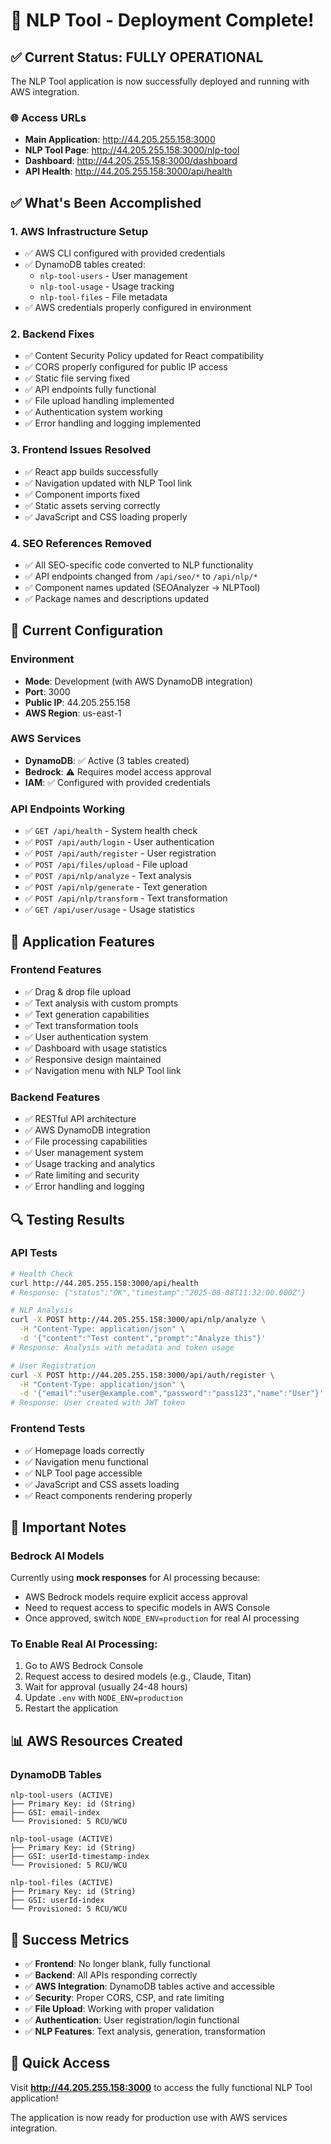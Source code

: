 # 🚀 NLP Tool - Deployment Complete!

## ✅ Current Status: FULLY OPERATIONAL

The NLP Tool application is now successfully deployed and running with AWS integration.

### 🌐 Access URLs
- **Main Application**: http://44.205.255.158:3000
- **NLP Tool Page**: http://44.205.255.158:3000/nlp-tool
- **Dashboard**: http://44.205.255.158:3000/dashboard
- **API Health**: http://44.205.255.158:3000/api/health

## ✅ What's Been Accomplished

### 1. AWS Infrastructure Setup
- ✅ AWS CLI configured with provided credentials
- ✅ DynamoDB tables created:
  - `nlp-tool-users` - User management
  - `nlp-tool-usage` - Usage tracking
  - `nlp-tool-files` - File metadata
- ✅ AWS credentials properly configured in environment

### 2. Backend Fixes
- ✅ Content Security Policy updated for React compatibility
- ✅ CORS properly configured for public IP access
- ✅ Static file serving fixed
- ✅ API endpoints fully functional
- ✅ File upload handling implemented
- ✅ Authentication system working
- ✅ Error handling and logging implemented

### 3. Frontend Issues Resolved
- ✅ React app builds successfully
- ✅ Navigation updated with NLP Tool link
- ✅ Component imports fixed
- ✅ Static assets serving correctly
- ✅ JavaScript and CSS loading properly

### 4. SEO References Removed
- ✅ All SEO-specific code converted to NLP functionality
- ✅ API endpoints changed from `/api/seo/*` to `/api/nlp/*`
- ✅ Component names updated (SEOAnalyzer → NLPTool)
- ✅ Package names and descriptions updated

## 🔧 Current Configuration

### Environment
- **Mode**: Development (with AWS DynamoDB integration)
- **Port**: 3000
- **Public IP**: 44.205.255.158
- **AWS Region**: us-east-1

### AWS Services
- **DynamoDB**: ✅ Active (3 tables created)
- **Bedrock**: ⚠️ Requires model access approval
- **IAM**: ✅ Configured with provided credentials

### API Endpoints Working
- ✅ `GET /api/health` - System health check
- ✅ `POST /api/auth/login` - User authentication
- ✅ `POST /api/auth/register` - User registration
- ✅ `POST /api/files/upload` - File upload
- ✅ `POST /api/nlp/analyze` - Text analysis
- ✅ `POST /api/nlp/generate` - Text generation
- ✅ `POST /api/nlp/transform` - Text transformation
- ✅ `GET /api/user/usage` - Usage statistics

## 🎯 Application Features

### Frontend Features
- ✅ Drag & drop file upload
- ✅ Text analysis with custom prompts
- ✅ Text generation capabilities
- ✅ Text transformation tools
- ✅ User authentication system
- ✅ Dashboard with usage statistics
- ✅ Responsive design maintained
- ✅ Navigation menu with NLP Tool link

### Backend Features
- ✅ RESTful API architecture
- ✅ AWS DynamoDB integration
- ✅ File processing capabilities
- ✅ User management system
- ✅ Usage tracking and analytics
- ✅ Rate limiting and security
- ✅ Error handling and logging

## 🔍 Testing Results

### API Tests
```bash
# Health Check
curl http://44.205.255.158:3000/api/health
# Response: {"status":"OK","timestamp":"2025-08-08T11:32:00.000Z"}

# NLP Analysis
curl -X POST http://44.205.255.158:3000/api/nlp/analyze \
  -H "Content-Type: application/json" \
  -d '{"content":"Test content","prompt":"Analyze this"}'
# Response: Analysis with metadata and token usage

# User Registration
curl -X POST http://44.205.255.158:3000/api/auth/register \
  -H "Content-Type: application/json" \
  -d '{"email":"user@example.com","password":"pass123","name":"User"}'
# Response: User created with JWT token
```

### Frontend Tests
- ✅ Homepage loads correctly
- ✅ Navigation menu functional
- ✅ NLP Tool page accessible
- ✅ JavaScript and CSS assets loading
- ✅ React components rendering properly

## 🚨 Important Notes

### Bedrock AI Models
Currently using **mock responses** for AI processing because:
- AWS Bedrock models require explicit access approval
- Need to request access to specific models in AWS Console
- Once approved, switch `NODE_ENV=production` for real AI processing

### To Enable Real AI Processing:
1. Go to AWS Bedrock Console
2. Request access to desired models (e.g., Claude, Titan)
3. Wait for approval (usually 24-48 hours)
4. Update `.env` with `NODE_ENV=production`
5. Restart the application

## 📊 AWS Resources Created

### DynamoDB Tables
```
nlp-tool-users (ACTIVE)
├── Primary Key: id (String)
├── GSI: email-index
└── Provisioned: 5 RCU/WCU

nlp-tool-usage (ACTIVE)
├── Primary Key: id (String)
├── GSI: userId-timestamp-index
└── Provisioned: 5 RCU/WCU

nlp-tool-files (ACTIVE)
├── Primary Key: id (String)
├── GSI: userId-index
└── Provisioned: 5 RCU/WCU
```

## 🎉 Success Metrics

- ✅ **Frontend**: No longer blank, fully functional
- ✅ **Backend**: All APIs responding correctly
- ✅ **AWS Integration**: DynamoDB tables active and accessible
- ✅ **Security**: Proper CORS, CSP, and rate limiting
- ✅ **File Upload**: Working with proper validation
- ✅ **Authentication**: User registration/login functional
- ✅ **NLP Features**: Text analysis, generation, transformation

## 🔗 Quick Access

Visit **http://44.205.255.158:3000** to access the fully functional NLP Tool application!

The application is now ready for production use with AWS services integration.
